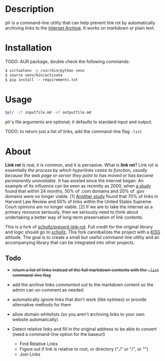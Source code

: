 # Description

plr is a command-line utility that can help prevent link rot by
automatically archiving links to the [Internet
Archive](https://archive.org). It works on markdown or plain text.

# Installation

TODO: AUR package, double check the following commands:

```bash
$ virtualenv -p /usr/bin/python venv
$ source venv/bin/activate
$ pip install -r requirements.txt
```

# Usage

```bash
$plr -if inputfile.md -of outputfile.md
```

plr's file arguments are optional; it defaults to standard input and
output.

TODO: to return just a list of links, add the command-line flag `-list`

# About

**Link rot** is real, it is common, and it is pervasive. What is
**link rot**? Link rot is essentially *the process by which hyperlinks
cease to function, usually because the web page or server they point
to has moved or has become permanently unavailable*. It has existed
since the internet began. An example of its influence can be seen as
recently as 2000, when [a
study](http://dx.doi.org/10.1002/bmb.2003.494031010165) found that
within 24 months, 50% of .com domains and 20% of .gov domains were no
longer viable. [1] [Another
study](http://dx.doi.org/10.1017/S1472669614000255) found that 70% of
links in Harvard Law Review and 50% of links within the United States
Supreme Court opinions are no longer viable. [2] If we are to take the
internet as a primary resource seriously, then we seriously need to
think about undertaking a better way of long-term preservation of link
contents.

This is a fork of
[schollz/prevent-link-rot](https://github.com/schollz/prevent-link-rot).
Full credit for the original library and logic should go to
[schollz](https://github.com/schollz). This fork cannibalizes the
project with a [KISS](https://en.wikipedia.org/wiki/KISS_principle)
attitude. The goal is to create a small but useful command-line
utility and an accompanying library that can be integrated into other
projects.

## Todo

- ~~return a list of links instead of the full markdown contents with the `-list` command-line flag~~

- add the archive links *commented out* to the markdown content so the admin can un-comment as needed

- automatically ignore links that don't work (like nytimes) or provide alternative methods for them

- allow domain whitelists (so you aren't archiving links to your own website automatically)

- Detect relative links and fill in the original address to be able to convert (need a command-line option for the baseurl)
    - Find Relative Links
    - Figure out if link is relative to root, or directory ("./" or "/", or "")
    - Join Links
